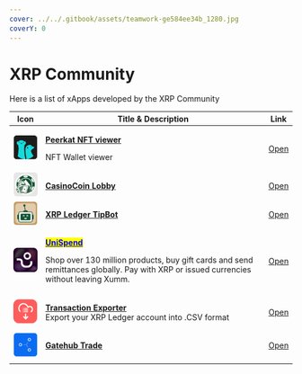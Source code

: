 ```yaml
---
cover: ../../.gitbook/assets/teamwork-ge584ee34b_1280.jpg
coverY: 0
---
```


# XRP Community

Here is a list of xApps developed by the XRP Community

| Icon                                           | Title & Description                                                                                                                                                                                                                                                                                                                                  | Link                                                    |
| ---------------------------------------------- | ---------------------------------------------------------------------------------------------------------------------------------------------------------------------------------------------------------------------------------------------------------------------------------------------------------------------------------------------------- | ------------------------------------------------------- |
| ![](<../../.gitbook/assets/image (2) (7).png>) | <p><strong></strong><a href="peerkat-nft-viewer.md"><strong>Peerkat NFT viewer</strong> </a><strong></strong></p><p>NFT Wallet viewer</p>                                                                                                                                                                                                            | [Open](https://xumm.app/detect/xapp:peerkat.viewer)     |
| ![](<../../.gitbook/assets/image (3).png>)     | ****[**CasinoCoin Lobby**](casinocoin-lobby.md)****                                                                                                                                                                                                                                                                                                  | [Open](https://xumm.app/detect/xapp:csc.lobby)          |
| ![](<../../.gitbook/assets/image (5).png>)     | ****[**XRP Ledger TipBot**](xrp-ledger-tipbot.md)****                                                                                                                                                                                                                                                                                                | [Open](https://xumm.app/detect/xapp:flyingfox.tipbot)   |
| ![](<../../.gitbook/assets/image (6).png>)     | <p><mark style="color:blue;"><strong></strong></mark><a href="chispend-cash-out.md"><mark style="color:blue;"><strong>UniSpend</strong></mark></a><mark style="color:blue;"><strong></strong></mark></p><p>Shop over 130 million products, buy gift cards and send remittances globally. Pay with XRP or issued currencies without leaving Xumm.</p> | [Open](https://xumm.app/detect/xapp:chimoney.chispend)  |
| ![](../../.gitbook/assets/image.png)           | <p><strong></strong><a href="transaction-exporter.md"><strong>Transaction Exporter</strong></a><br>Export your XRP Ledger account into .CSV format</p>                                                                                                                                                                                               | [Open](https://xumm.app/detect/xapp:xrpl365.txexporter) |
| ![](<../../.gitbook/assets/image (4).png>)     | ****[**Gatehub Trade**](gatehub-trade.md)****                                                                                                                                                                                                                                                                                                        | [Open](https://xumm.app/detect/xapp:gatehub.trade)      |
|                                                |                                                                                                                                                                                                                                                                                                                                                      |                                                         |
